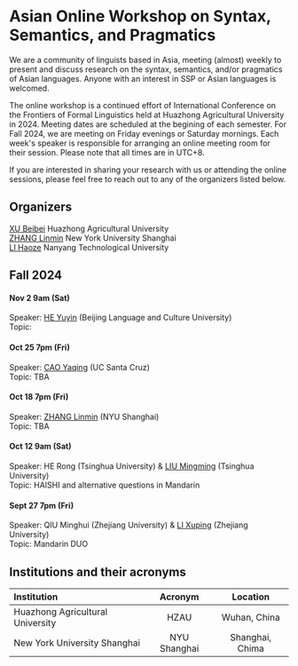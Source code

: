 # Asian Online Workshop on Syntax, Semantics, and Pragmatics

We are a community of linguists based in Asia, meeting (almost) weekly to present and discuss research on the syntax, semantics, and/or pragmatics of Asian languages. Anyone with an interest in SSP or Asian languages is welcomed.  

The online workshop is a continued effort of International Conference on the Frontiers of Formal Linguistics held at Huazhong Agricultural University in 2024. Meeting dates are scheduled at the begining of each semester. For Fall 2024, we are meeting on Friday evenings or Saturday mornings. Each week's speaker is responsible for arranging an online meeting room for their session. Please note that all times are in UTC+8.  

If you are interested in sharing your research with us or attending the online sessions, please feel free to reach out to any of the organizers listed below. 

## Organizers 
[XU Beibei](http://www.billyxu83.com/) Huazhong Agricultural University <br>
[ZHANG Linmin](https://sites.google.com/site/zhanglinmin/) New York University Shanghai <br>
[LI Haoze](https://haozeli-ling.github.io/haozeli/) Nanyang Technological University  


## Fall 2024

#### Nov 2 9am (Sat)
Speaker: [HE Yuyin](https://yuyinhe.wordpress.com/) (Beijing Language and Culture University) <br>
Topic:  <br>

#### Oct 25 7pm (Fri)
Speaker: [CAO Yaqing](https://ycao.sites.ucsc.edu/) (UC Santa Cruz) <br>
Topic: TBA

#### Oct 18 7pm (Fri)
Speaker: [ZHANG Linmin](https://sites.google.com/site/zhanglinmin/) (NYU Shanghai) <br>
Topic: TBA 

#### Oct 12 9am (Sat) 
Speaker: HE Rong (Tsinghua University) & [LIU Mingming](https://markliu02.github.io/) (Tsinghua University) <br>
Topic: HAISHI and alternative questions in Mandarin

#### Sept 27 7pm (Fri) 
Speaker: QIU Minghui (Zhejiang University) & [LI Xuping](https://person.zju.edu.cn/xp#0) (Zhejiang University) <br>
Topic: Mandarin DUO

## Institutions and their acronyms 

| Institution      | Acronym | Location     |
| :---        |    :----:   |    :---:      |
|   Huazhong Agricultural University    | HZAU       | Wuhan, China   |
|  New York University Shanghai   | NYU Shanghai        | Shanghai, Chima      |
